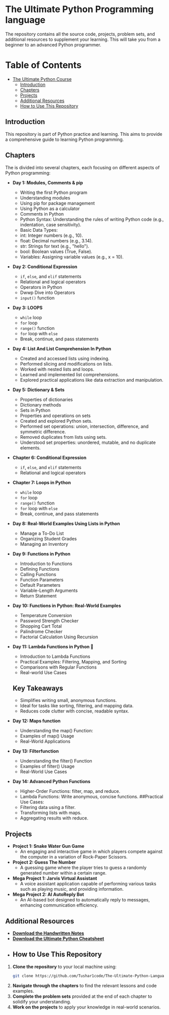# The Ultimate Python Programming language
The repository contains all the source code, projects, problem sets, and additional resources to supplement your learning. This will take you from a beginner to an advanced Python programmer.
# Table of Contents
- [The Ultimate Python Course](#the-ultimate-python-course)
  - [Introduction](#introduction)
  - [Chapters](#chapters)
  - [Projects](#projects)
  - [Additional Resources](#additional-resources)
  - [How to Use This Repository](#how-to-use-this-repository)

## Introduction

This repository is part of Python practice and learning. This aims to provide a comprehensive guide to learning Python programming.

## Chapters

The is divided into several chapters, each focusing on different aspects of Python programming:

- **Day 1: Modules, Comments & pip**
  - Writing the first Python program
  - Understanding modules
  - Using pip for package management
  - Using Python as a calculator
  - Comments in Python
  - Python Syntax: Understanding the rules of writing Python code (e.g., indentation, case sensitivity).
  - Basic Data Types:
  - int: Integer numbers (e.g., 10).
  - float: Decimal numbers (e.g., 3.14).
  - str: Strings for text (e.g., "hello").
  - bool: Boolean values (True, False).
  - Variables: Assigning variable values (e.g., x = 10).

- **Day 2: Conditional Expression**
  - `if`, `else`, and `elif` statements
  - Relational and logical operators
  - Operators in Python
  - Dwwp Dive into Operators
  - `input()` function
    
- **Day 3: LOOPS**
  - `while` loop
  - `for` loop
  - `range()` function
  - `for` loop with `else`
  - Break, continue, and pass statements
    
- **Day 4: List And List Comprehension In Python**
  - Created and accessed lists using indexing.
  - Performed slicing and modifications on lists.
  - Worked with nested lists and loops.
  - Learned and implemented list comprehensions.
  - Explored practical applications like data extraction and manipulation.
    
- **Day 5: Dictionary & Sets**
  - Properties of dictionaries
  - Dictionary methods
  - Sets in Python
  - Properties and operations on sets
  - Created and explored Python sets.
  - Performed set operations: union, intersection, difference, and symmetric difference.
  - Removed duplicates from lists using sets.
  - Understood set properties: unordered, mutable, and no duplicate elements.
    
- **Chapter 6: Conditional Expression**
  - `if`, `else`, and `elif` statements
  - Relational and logical operators
- **Chapter 7: Loops in Python**
  - `while` loop
  - `for` loop
  - `range()` function
  - `for` loop with `else`
  - Break, continue, and pass statements

- **Day 8: Real-World Examples Using Lists in Python**
  - Manage a To-Do List
  - Organizing Student Grades
  - Managing an Inventory
    
- **Day 9: Functions in Python**
  - Introduction to Functions
  - Defining Functions
  - Calling Functions
  - Function Parameters
  - Default Parameters
  - Variable-Length Arguments
  - Return Statement
    
- **Day 10: Functions in Python: Real-World Examples**
  - Temperature Conversion
  - Password Strength Checker
  - Shopping Cart Total
  - Palindrome Checker
  - Factorial Calculation Using Recursion
    
- **Day 11: Lambda Functions in Python 🚀**
  - Introduction to Lambda Functions  
  - Practical Examples: Filtering, Mapping, and Sorting  
  - Comparisons with Regular Functions  
  - Real-world Use Cases
  ## Key Takeaways  
  - Simplifies writing small, anonymous functions.  
  - Ideal for tasks like sorting, filtering, and mapping data.  
  - Reduces code clutter with concise, readable syntax.  

- **Day 12: Maps function**
  - Understanding the map() Function:
  - Examples of map() Usage
  - Real-World Applications
 
- **Day 13: Filterfunction**
  - Understanding the filter() Function
  - Examples of filter() Usage
  - Real-World Use Cases

- **Day 14: Advanced Python Functions**
  - Higher-Order Functions: filter, map, and reduce.
  - Lambda Functions: Write anonymous, concise functions.
  ##Practical Use Cases:
  - Filtering data using a filter.
  - Transforming lists with maps.
  - Aggregating results with reduce.
  
 
## Projects

- **Project 1: Snake Water Gun Game**
  - An engaging and interactive game in which players compete against the computer in a variation of Rock-Paper Scissors.
- **Project 2: Guess The Number**
  - A guessing game where the player tries to guess a randomly generated number within a certain range.
- **Mega Project 1: Jarvis Virtual Assistant**
  - A voice assistant application capable of performing various tasks such as playing music, and providing information.
- **Mega Project 2: AI AutoReply Bot**
  - An AI-based bot designed to automatically reply to messages, enhancing communication efficiency.

## Additional Resources

- **[Download the Handwritten Notes](https://www.codewithharry.com/notes)**
- **[Download the Ultimate Python Cheatsheet](https://www.codewithharry.com/blogpost/python-cheatsheet/)**
- ## How to Use This Repository

1. **Clone the repository** to your local machine using:
   ```sh
   git clone https://github.com/Tushar1code/The-Ultimate-Python-Language.git
   ```
2. **Navigate through the chapters** to find the relevant lessons and code examples.
3. **Complete the problem sets** provided at the end of each chapter to solidify your understanding.
4. **Work on the projects** to apply your knowledge in real-world scenarios.
